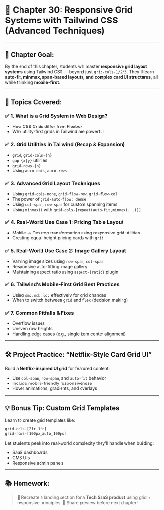 # 📘 **Chapter 30: Responsive Grid Systems with Tailwind CSS (Advanced Techniques)**

---

## 🎯 **Chapter Goal:**

By the end of this chapter, students will master **responsive grid layout systems** using Tailwind CSS — beyond just `grid-cols-1/2/3`. They'll learn **auto-fit, minmax, span-based layouts, and complex card UI structures**, all while thinking **mobile-first**.

---

## 📗 **Topics Covered:**

### ✅ 1. What is a Grid System in Web Design?

* How CSS Grids differ from Flexbox
* Why utility-first grids in Tailwind are powerful

### ✅ 2. Grid Utilities in Tailwind (Recap & Expansion)

* `grid`, `grid-cols-{n}`
* `gap-{x|y}` utilities
* `grid-rows-{n}`
* Using `auto-cols`, `auto-rows`

### ✅ 3. Advanced Grid Layout Techniques

* Using `grid-cols-none`, `grid-flow-row`, `grid-flow-col`
* The power of `grid-auto-flow: dense`
* Using `col-span`, `row-span` for custom spanning items
* Using `minmax()` with `grid-cols-[repeat(auto-fit,minmax(...))]`

### ✅ 4. Real-World Use Case 1: **Pricing Table Layout**

* Mobile → Desktop transformation using responsive grid utilities
* Creating equal-height pricing cards with `grid`

### ✅ 5. Real-World Use Case 2: **Image Gallery Layout**

* Varying image sizes using `row-span`, `col-span`
* Responsive auto-fitting image gallery
* Maintaining aspect ratio using `aspect-{ratio}` plugin

### ✅ 6. Tailwind’s Mobile-First Grid Best Practices

* Using `sm:`, `md:`, `lg:` effectively for grid changes
* When to switch between `grid` and `flex` (decision making)

### ✅ 7. Common Pitfalls & Fixes

* Overflow issues
* Uneven row heights
* Handling edge cases (e.g., single item center alignment)

---

## 🛠️ **Project Practice: “Netflix-Style Card Grid UI”**

Build a **Netflix-inspired UI grid** for featured content:

* Use `col-span`, `row-span`, and `auto-fit` behavior
* Include mobile-friendly responsiveness
* Hover animations, gradients, and overlays

---

## 💡 **Bonus Tip: Custom Grid Templates**

Learn to create grid templates like:

```html
grid-cols-[2fr_1fr]
grid-rows-[100px_auto_100px]
```

Let students peek into real-world complexity they'll handle when building:

* SaaS dashboards
* CMS UIs
* Responsive admin panels

---

## 📚 Homework:

> 🔨 Recreate a landing section for a **Tech SaaS product** using grid + responsive principles.
> 🎥 Share preview before next chapter!

